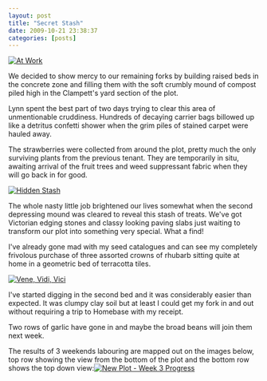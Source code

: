 ```yaml
---
layout: post
title: "Secret Stash"
date: 2009-10-21 23:38:37
categories: [posts]
---
```


[![At Work](http://farm3.static.flickr.com/2585/4002139128_b3ca1c6385_m.jpg)](http://www.flickr.com/photos/warriorwomen/4002139128/ "At Work by warriorwomen, on Flickr")

We decided to show mercy to our remaining forks by building raised beds in the concrete zone and filling them with the soft crumbly mound of compost piled high in the Clampett's yard section of the plot.

Lynn spent the best part of two days trying to clear this area of unmentionable cruddiness. Hundreds of decaying carrier bags billowed up like a detritus confetti shower when the grim piles of stained carpet were hauled away.

The strawberries were collected from around the plot, pretty much the only surviving plants from the previous tenant. They are temporarily in situ, awaiting arrival of the fruit trees and weed suppressant fabric when they will go back in for good.

[![Hidden Stash](http://farm3.static.flickr.com/2465/4002140996_4884d91ec2_m.jpg)](http://www.flickr.com/photos/warriorwomen/4002140996/ "Hidden Stash by warriorwomen, on Flickr")

The whole nasty little job brightened our lives somewhat when the second depressing mound was cleared to reveal this stash of treats. We've got Victorian edging stones and classy looking paving slabs just waiting to transform our plot into something very special. What a find!

I've already gone mad with my seed catalogues and can see my completely frivolous purchase of three assorted crowns of rhubarb sitting quite at home in a geometric bed of terracotta tiles.

[![Vene, Vidi, Vici](http://farm3.static.flickr.com/2430/4023570674_647ea01173_m.jpg)](http://www.flickr.com/photos/warriorwomen/4023570674/ "Vene, Vidi, Vici by warriorwomen, on Flickr")

I've started digging in the second bed and it was considerably easier than expected. It was clumpy clay soil but at least I could get my fork in and out without requiring a trip to Homebase with my receipt.

Two rows of garlic have gone in and maybe the broad beans will join them next week.

The results of 3 weekends labouring are mapped out on the images below, top row showing the view from the bottom of the plot and the bottom row shows the top down view:[![New Plot - Week 3 Progress](http://farm3.static.flickr.com/2565/4023612224_cf1ebb0c66.jpg)](http://www.flickr.com/photos/warriorwomen/4023612224/ "New Plot - Week 3 Progress by warriorwomen, on Flickr")
